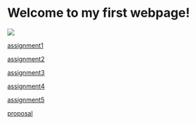 # Welcome to my first webpage!

<img src="https://avatars0.githubusercontent.com/u/71982124?s=460&u=7c5da60b13dcbc03123f23b42358ec9f8d2a3903&v=4" />

[assignment1](https://github.com/chuqing-1996/chuqing-1996.github.io/tree/main/assignments/assignment1) 

[assignment2](https://chuqing-1996.github.io/airtable/)

[assignment3]()

[assignment4]()

[assignment5]()

[proposal](https://github.com/chuqing-1996/chuqing-1996.github.io/tree/main/assignments/proposal)
